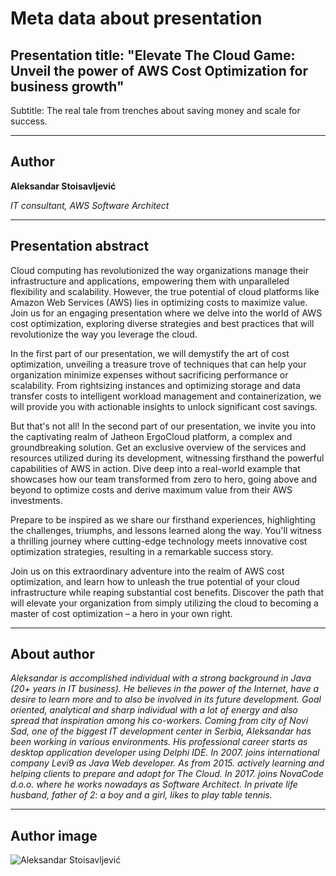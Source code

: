 # Meta data about presentation

## Presentation title: "Elevate The Cloud Game: Unveil the power of AWS Cost Optimization for business growth"

Subtitle: The real tale from trenches about saving money and scale for success.

<hr>

## Author

**Aleksandar Stoisavljević**

_IT consultant, AWS Software Architect_

<hr>

## Presentation abstract

Cloud computing has revolutionized the way organizations manage their infrastructure and applications, empowering them with unparalleled flexibility and scalability. However, the true potential of cloud platforms like Amazon Web Services (AWS) lies in optimizing costs to maximize value. Join us for an engaging presentation where we delve into the world of AWS cost optimization, exploring diverse strategies and best practices that will revolutionize the way you leverage the cloud.

In the first part of our presentation, we will demystify the art of cost optimization, unveiling a treasure trove of techniques that can help your organization minimize expenses without sacrificing performance or scalability. From rightsizing instances and optimizing storage and data transfer costs to intelligent workload management and containerization, we will provide you with actionable insights to unlock significant cost savings.

But that's not all! In the second part of our presentation, we invite you into the captivating realm of Jatheon ErgoCloud platform, a complex and groundbreaking solution. Get an exclusive overview of the services and resources utilized during its development, witnessing firsthand the powerful capabilities of AWS in action. Dive deep into a real-world example that showcases how our team transformed from zero to hero, going above and beyond to optimize costs and derive maximum value from their AWS investments.

Prepare to be inspired as we share our firsthand experiences, highlighting the challenges, triumphs, and lessons learned along the way. You'll witness a thrilling journey where cutting-edge technology meets innovative cost optimization strategies, resulting in a remarkable success story.

Join us on this extraordinary adventure into the realm of AWS cost optimization, and learn how to unleash the true potential of your cloud infrastructure while reaping substantial cost benefits. Discover the path that will elevate your organization from simply utilizing the cloud to becoming a master of cost optimization – a hero in your own right.

<hr>

## About author

_Aleksandar is accomplished individual with a strong background in Java (20+ years in IT business). He believes in the power of the Internet, have a desire to learn more and to also be involved in its future development. Goal oriented, analytical and sharp individual with a lot of energy and also spread that inspiration among his co-workers. Coming from city of Novi Sad, one of the biggest IT development center in Serbia, Aleksandar has been working in various environments. His professional career starts as desktop application developer using Delphi IDE. In 2007. joins international company Levi9 as Java Web developer. As from 2015. actively learning and helping clients to prepare and adopt for The Cloud. In 2017. joins NovaCode d.o.o. where he works nowadays as Software Architect. In private life husband, father of 2: a boy and a girl, likes to play table tennis._

<hr>

## Author image

![Aleksandar Stoisavljević][authorimage]

[authorimage]: ../../images/astoisavljevic_cv_photo.jpg "Aleksandar Stoisavljevic image"
